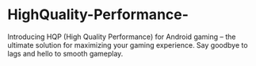 # HighQuality-Performance-
Introducing HQP (High Quality Performance) for Android gaming – the ultimate solution for maximizing your gaming experience. Say goodbye to lags and hello to smooth gameplay.
